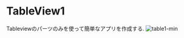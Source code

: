 # TableView1
Tableviewのパーツのみを使って簡単なアプリを作成する.
![table1-min](https://user-images.githubusercontent.com/52692919/105497930-dcc2be00-5d02-11eb-902a-5dc36a64f9b1.gif)
